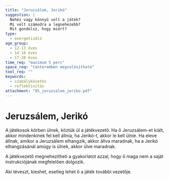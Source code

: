 ```yaml
---
title: "Jeruzsálem, Jerikó"
suggestion: | 
  Nehéz vagy könnyű volt a játék?
  Mi volt számodra a legnehezebb? 
  Mit gondolsz, hogy miért?
type:
  - energetizáló
age_group:
  - 12-13 éves
  - 14-16 éves
  - 17-20 éves
time_req: "maximum 5 perc"
space_req: "tanteremben megvalósítható"
tool_req: ""
keywords: 
  - szabálykövetés
  - reflektivitás
attachment: "95_jeruzsalem_jeriko.pdf"
---
```


# Jeruzsálem, Jerikó

A játékosok körben ülnek, köztük ül a játékvezető. Ha ő Jeruzsálem-et kiált, akkor mindenkinek fel kell állnia, ha Jerikó-t, akkor le kell ülnie. Ha eleve állnak, amikor a Jeruzsálem elhangzik, akkor állva maradnak, ha a Jerikó elhangzásánál amúgy is ülnek, akkor ülve maradnak.

A játékvezető megnehezítheti a gyakorlatot azzal, hogy ő maga nem a saját instrukciójának megfelelően dolgozik.

Aki téveszt, kieshet, esetleg lehet ő a játék további vezetője.
  
  

